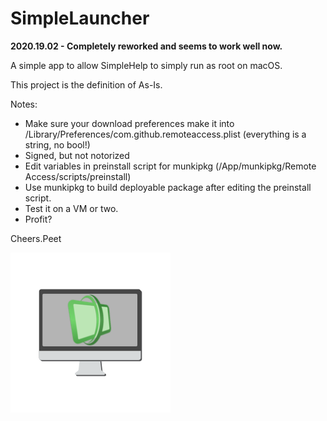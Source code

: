 # SimpleLauncher
**2020.19.02 - Completely reworked and seems to work well now.**

A simple app to allow SimpleHelp to simply run as root on macOS.

This project is the definition of As-Is.

Notes:
* Make sure your download preferences make it into /Library/Preferences/com.github.remoteaccess.plist (everything is a string, no bool!)
* Signed, but not notorized
* Edit variables in preinstall script for munkipkg (/App/munkipkg/Remote Access/scripts/preinstall)
* Use munkipkg to build deployable package after editing the preinstall script.
* Test it on a VM or two.
* Profit?

Cheers.Peet

![SimpleLauncher Logo](https://raw.githubusercontent.com/peetinc/SimpleLauncher/master/Code/Icons/icon.png)
